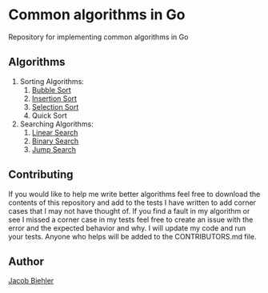 # Common algorithms in Go

Repository for implementing common algorithms in Go

## Algorithms

1. Sorting Algorithms:
   1. [Bubble Sort](./bubble_sort/README.md)
   2. [Insertion Sort](./insertion_sort/README.md)
   3. [Selection Sort](./selection_sort/README.md)
   4. Quick Sort
2. Searching Algorithms:
   1. [Linear Search](./linear_search/README.md)
   2. [Binary Search](./binary_search/README.md)
   3. [Jump Search](./jump_search/README.md)

## Contributing

If you would like to help me write better algorithms feel free to download the contents of this repository and add to the tests I have written to add corner cases that I may not have thought of. If you find a fault in my algorithm or see I missed a corner case in my tests feel free to create an issue with the error and the expected behavior and why. I will update my code and run your tests. Anyone who helps will be added to the CONTRIBUTORS.md file.

## Author

[Jacob Biehler](https://www.linkedin.com/in/jacob-biehler-475573139/)
